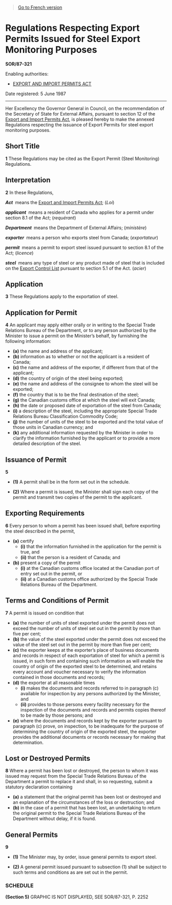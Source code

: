 > [Go to French version](/fr/Règlements/Décrets,%20ordonnances%20et%20règlements%20statutaires/87/321.md)

# Regulations Respecting Export Permits Issued for Steel Export Monitoring Purposes

**SOR/87-321**

Enabling authorities: 
- [EXPORT AND IMPORT PERMITS ACT](/en/Acts/Revised%20Statutes%20of%20Canada/E/E-19.md)

Date registered: 5 June 1987

----------

Her Excellency the Governor General in Council, on the recommendation of the Secretary of State for External Affairs, pursuant to section 12 of the [Export and Import Permits Act](/en/Acts/Revised%20Statutes%20of%20Canada/E/E-19.md), is pleased hereby to make the annexed Regulations respecting the issuance of Export Permits for steel export monitoring purposes.




## Short Title


**1** These Regulations may be cited as the Export Permit (Steel Monitoring) Regulations.




## Interpretation


**2** In these Regulations,

***Act*** means the [Export and Import Permits Act](/en/Acts/Revised%20Statutes%20of%20Canada/E/E-19.md); (*Loi*)

***applicant*** means a resident of Canada who applies for a permit under section 8.1 of the Act; (*requérant*)

***Department*** means the Department of External Affairs; (*ministère*)

***exporter*** means a person who exports steel from Canada; (*exportateur*)

***permit*** means a permit to export steel issued pursuant to section 8.1 of the Act; (*licence*)

***steel*** means any type of steel or any product made of steel that is included on the [Export Control List](/en/Regulations/Statutory%20Orders%20and%20Regulations/89/202.md) pursuant to section 5.1 of the Act. (*acier*)




## Application


**3** These Regulations apply to the exportation of steel.




## Application for Permit


**4** An applicant may apply either orally or in writing to the Special Trade Relations Bureau of the Department, or to any person authorized by the Minister to issue a permit on the Minister’s behalf, by furnishing the following information:
- **(a)** the name and address of the applicant;
- **(b)** information as to whether or not the applicant is a resident of Canada;
- **(c)** the name and address of the exporter, if different from that of the applicant;
- **(d)** the country of origin of the steel being exported;
- **(e)** the name and address of the consignee to whom the steel will be exported;
- **(f)** the country that is to be the final destination of the steel;
- **(g)** the Canadian customs office at which the steel will exit Canada;
- **(h)** the date or proposed date of exportation of the steel from Canada;
- **(i)** a description of the steel, including the appropriate Special Trade Relations Bureau Classification Commodity Code;
- **(j)** the number of units of the steel to be exported and the total value of those units in Canadian currency; and
- **(k)** any additional information requested by the Minister in order to clarify the information furnished by the applicant or to provide a more detailed description of the steel.




## Issuance of Permit


**5** 

- **(1)** A permit shall be in the form set out in the schedule.

- **(2)** Where a permit is issued, the Minister shall sign each copy of the permit and transmit two copies of the permit to the applicant.




## Exporting Requirements


**6** Every person to whom a permit has been issued shall, before exporting the steel described in the permit,
- **(a)** certify
	- **(i)** that the information furnished in the application for the permit is true, and
	- **(ii)** that the person is a resident of Canada; and
- **(b)** present a copy of the permit
	- **(i)** at the Canadian customs office located at the Canadian port of entry set out in the permit, or
	- **(ii)** at a Canadian customs office authorized by the Special Trade Relations Bureau of the Department.




## Terms and Conditions of Permit


**7** A permit is issued on condition that
- **(a)** the number of units of steel exported under the permit does not exceed the number of units of steel set out in the permit by more than five per cent;
- **(b)** the value of the steel exported under the permit does not exceed the value of the steel set out in the permit by more than five per cent;
- **(c)** the exporter keeps at the exporter’s place of business documents and records in respect of each exportation of steel for which a permit is issued, in such form and containing such information as will enable the country of origin of the exported steel to be determined, and retains every account and voucher necessary to verify the information contained in those documents and records;
- **(d)** the exporter at all reasonable times
	- **(i)** makes the documents and records referred to in paragraph (c) available for inspection by any persons authorized by the Minister, and
	- **(ii)** provides to those persons every facility necessary for the inspection of the documents and records and permits copies thereof to be made by those persons; and
- **(e)** where the documents and records kept by the exporter pursuant to paragraph (c) prove, on inspection, to be inadequate for the purpose of determining the country of origin of the exported steel, the exporter provides the additional documents or records necessary for making that determination.




## Lost or Destroyed Permits


**8** Where a permit has been lost or destroyed, the person to whom it was issued may request from the Special Trade Relations Bureau of the Department a permit to replace it and shall, in so requesting, submit a statutory declaration containing
- **(a)** a statement that the original permit has been lost or destroyed and an explanation of the circumstances of the loss or destruction; and
- **(b)** in the case of a permit that has been lost, an undertaking to return the original permit to the Special Trade Relations Bureau of the Department without delay, if it is found.




## General Permits


**9** 

- **(1)** The Minister may, by order, issue general permits to export steel.

- **(2)** A general permit issued pursuant to subsection (1) shall be subject to such terms and conditions as are set out in the permit.




### **SCHEDULE** 
**(Section 5)**
GRAPHIC IS NOT DISPLAYED, SEE SOR/87-321, P. 2252




